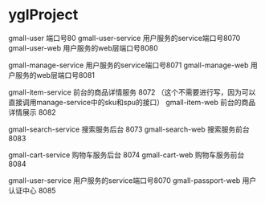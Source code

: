 # yglProject

gmall-user  端口号80
gmall-user-service 用户服务的service端口号8070
gmall-user-web 用户服务的web层端口号8080

gmall-manage-service 用户服务的service端口号8071
gmall-manage-web 用户服务的web层端口号8081

gmall-item-service 前台的商品详情服务 8072  （这个不需要进行写，因为可以直接调用manage-service中的sku和spu的接口） 
gmall-item-web 前台的商品详情展示 8082

gmall-search-service 搜索服务后台 8073
gmall-search-web 搜索服务前台 8083

gmall-cart-service 购物车服务后台  8074
gmall-cart-web 购物车服务前台  8084


gmall-user-service 用户服务的service端口号8070
gmall-passport-web  用户认证中心 8085



